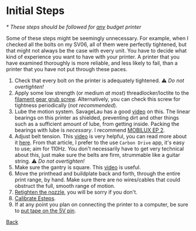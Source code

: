 # Initial Steps

_\* These steps should be followed for <u>any</u> budget printer_

Some of these steps might be seemingly unnecessary. For example, when I checked all the bolts on my SV06, all of them were perfectly tightened, but that might not always be the case with every unit. You have to decide what kind of experience you want to have with your printer. A printer that you have examined thoroughly is more reliable, and less likely to fail, than a printer that you have not put through these paces.

1. Check that every bolt on the printer is adequately tightened. ⚠️ _Do not overtighten!_
2. Apply some low strength (or medium _at most_) threadlocker/loctite to the [filament gear grub screw](./images/extruder-grub-screw.jpg). Alternatively, you can check this screw for tightness periodically (_not recommended_).
3. Lube the motion system. SavageLau has a good [video](https://youtu.be/lUvaA4fJWH0?) on this. The linear bearings on this printer as shielded, preventing dirt and other things such as a sufficient amount of lube, from getting inside. Packing the bearings with lube is _necessary_. I recommend [MOBILUX EP 2](https://www.grainger.ca/en/product/GREASE%2CMOBILUX-EP-2%2CGR390/p/ESO122132?analytics=orderHistory).
4. Adjust belt tension. This [video](https://user-images.githubusercontent.com/54855101/163674612-930d737d-0ab3-4056-a2b9-def2939db61f.mp4) is very helpful, you can read more about it [here](https://docs.vorondesign.com/tuning/secondary_printer_tuning.html#belt-tension). From that article, I prefer to the use `Carbon Drive` app, it's easy to use; aim for 110Hz. You don't necessarily have to get very technical about this, just make sure the belts are firm, strummable like a guitar string. ⚠️ _Do not overtighten!_
5. Make sure the gantry is square. This [video](https://youtu.be/N5qbWdmn0VM) is useful.
6. Move the printhead and buildplate back and forth, through the entire print range, by hand. Make sure there are no wires/cables that could obstruct the full, smooth range of motion.
7. [Retighten the nozzle](./howto.md#changing-nozzles), you will be sorry if you don't.
8. [Calibrate Esteps](./howto.md#calibrate-esteps).
9. If at any point you plan on connecting the printer to a computer, be sure to [put tape on the 5V pin](./howto.md#disable-usb-cable-5v-pin).

[Back](./README.md#outline)
